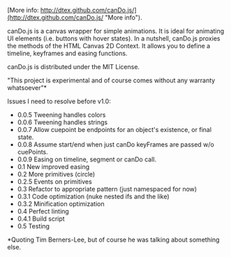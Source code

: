 [More info: http://dtex.github.com/canDo.js/](http://dtex.github.com/canDo.js/ "More info").

canDo.js is a canvas wrapper for simple animations. It is ideal for animating UI elements (i.e. buttons with hover states). In a nutshell, canDo.js proxies the methods of the HTML Canvas 2D Context. It allows you to define a timeline, keyframes and easing functions.

canDo.js is distributed under the MIT License.

"This project is experimental and of course comes without any warranty whatsoever"*

Issues I need to resolve before v1.0:

* 0.0.5 Tweening handles colors
* 0.0.6 Tweening handles strings
* 0.0.7 Allow cuepoint be endpoints for an object's existence, or final state.
* 0.0.8 Assume start/end when just canDo keyFrames are passed w/o cuePoints.
* 0.0.9 Easing on timeline, segment or canDo call. 
* 0.1 New improved easing
* 0.2 More primitives (circle)
* 0.2.5 Events on primitives
* 0.3 Refactor to appropriate pattern (just namespaced for now)
* 0.3.1 Code optimization (nuke nested ifs and the like)
* 0.3.2 Minification optimization
* 0.4 Perfect linting
* 0.4.1 Build script
* 0.5 Testing

*Quoting Tim Berners-Lee, but of course he was talking about something else.